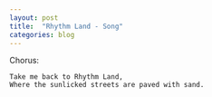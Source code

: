 ```yaml
---
layout: post
title:  "Rhythm Land - Song"
categories: blog
---
```


Chorus:

	Take me back to Rhythm Land,
	Where the sunlicked streets are paved with sand.
